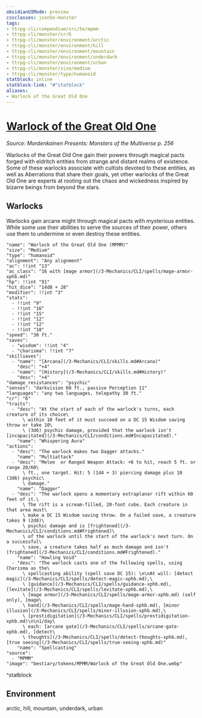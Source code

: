 ```yaml
---
obsidianUIMode: preview
cssclasses: json5e-monster
tags:
- ttrpg-cli/compendium/src/5e/mpmm
- ttrpg-cli/monster/cr/6
- ttrpg-cli/monster/environment/arctic
- ttrpg-cli/monster/environment/hill
- ttrpg-cli/monster/environment/mountain
- ttrpg-cli/monster/environment/underdark
- ttrpg-cli/monster/environment/urban
- ttrpg-cli/monster/size/medium
- ttrpg-cli/monster/type/humanoid
statblock: inline
statblock-link: "#^statblock"
aliases:
- Warlock of the Great Old One
---
```

# [Warlock of the Great Old One](3-Mechanics\CLI\bestiary\humanoid/warlock-of-the-great-old-one-mpmm.md)
*Source: Mordenkainen Presents: Monsters of the Multiverse p. 256*  

Warlocks of the Great Old One gain their powers through magical pacts forged with eldritch entities from strange and distant realms of existence. Some of these warlocks associate with cultists devoted to these entities, as well as Aberrations that share their goals, yet other warlocks of the Great Old One are experts at rooting out the chaos and wickedness inspired by bizarre beings from beyond the stars.

## Warlocks

Warlocks gain arcane might through magical pacts with mysterious entities. While some use their abilities to serve the sources of their power, others use them to undermine or even destroy these entities.

```statblock
"name": "Warlock of the Great Old One (MPMM)"
"size": "Medium"
"type": "humanoid"
"alignment": "Any alignment"
"ac": !!int "13"
"ac_class": "16 with [mage armor](/3-Mechanics/CLI/spells/mage-armor-xphb.md)"
"hp": !!int "91"
"hit_dice": "14d8 + 28"
"modifier": !!int "3"
"stats":
  - !!int "9"
  - !!int "16"
  - !!int "15"
  - !!int "12"
  - !!int "12"
  - !!int "18"
"speed": "30 ft."
"saves":
  - "wisdom": !!int "4"
  - "charisma": !!int "7"
"skillsaves":
  - "name": "[Arcana](/3-Mechanics/CLI/skills.md#Arcana)"
    "desc": "+4"
  - "name": "[History](/3-Mechanics/CLI/skills.md#History)"
    "desc": "+4"
"damage_resistances": "psychic"
"senses": "darkvision 60 ft., passive Perception 11"
"languages": "any two languages, telepathy 30 ft."
"cr": "6"
"traits":
  - "desc": "At the start of each of the warlock's turns, each creature of its choice\
      \ within 10 feet of it must succeed on a DC 15 Wisdom saving throw or take 10\
      \ (3d6) psychic damage, provided that the warlock isn't [incapacitated](/3-Mechanics/CLI/conditions.md#Incapacitated)."
    "name": "Whispering Aura"
"actions":
  - "desc": "The warlock makes two Dagger attacks."
    "name": "Multiattack"
  - "desc": "Melee  or Ranged Weapon Attack: +6 to hit, reach 5 ft. or range 20/60\
      \ ft., one target. Hit: 5 (1d4 + 3) piercing damage plus 10 (3d6) psychic\
      \ damage."
    "name": "Dagger"
  - "desc": "The warlock opens a momentary extraplanar rift within 60 feet of it.\
      \ The rift is a scream-filled, 20-foot cube. Each creature in that area must\
      \ make a DC 15 Wisdom saving throw. On a failed save, a creature takes 9 (2d8)\
      \ psychic damage and is [frightened](/3-Mechanics/CLI/conditions.md#Frightened)\
      \ of the warlock until the start of the warlock's next turn. On a successful\
      \ save, a creature takes half as much damage and isn't [frightened](/3-Mechanics/CLI/conditions.md#Frightened)."
    "name": "Howling Void"
  - "desc": "The warlock casts one of the following spells, using Charisma as the\
      \ spellcasting ability (spell save DC 15): \n\nAt will: [detect magic](/3-Mechanics/CLI/spells/detect-magic-xphb.md),\
      \ [guidance](/3-Mechanics/CLI/spells/guidance-xphb.md), [levitate](/3-Mechanics/CLI/spells/levitate-xphb.md),\
      \ [mage armor](/3-Mechanics/CLI/spells/mage-armor-xphb.md) (self only), [mage\
      \ hand](/3-Mechanics/CLI/spells/mage-hand-xphb.md), [minor illusion](/3-Mechanics/CLI/spells/minor-illusion-xphb.md),\
      \ [prestidigitation](/3-Mechanics/CLI/spells/prestidigitation-xphb.md)\n\n1/day\
      \ each: [arcane gate](/3-Mechanics/CLI/spells/arcane-gate-xphb.md), [detect\
      \ thoughts](/3-Mechanics/CLI/spells/detect-thoughts-xphb.md), [true seeing](/3-Mechanics/CLI/spells/true-seeing-xphb.md)"
    "name": "Spellcasting"
"source":
  - "MPMM"
"image": "bestiary/tokens/MPMM/Warlock of the Great Old One.webp"
```
^statblock

## Environment

arctic, hill, mountain, underdark, urban